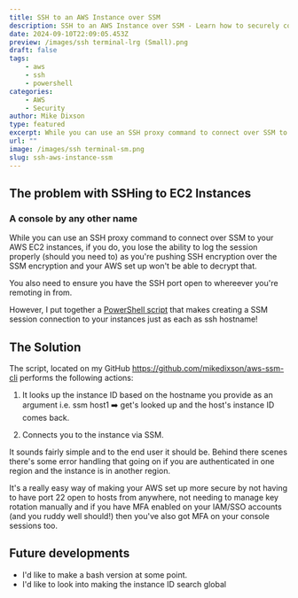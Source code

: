 ```yaml
---
title: SSH to an AWS Instance over SSM
description: SSH to an AWS Instance over SSM - Learn how to securely connect to your AWS EC2 instances without needing to expose SSH ports.
date: 2024-09-10T22:09:05.453Z
preview: /images/ssh terminal-lrg (Small).png
draft: false
tags:
    - aws
    - ssh
    - powershell
categories:
    - AWS
    - Security
author: Mike Dixson
type: featured
excerpt: While you can use an SSH proxy command to connect over SSM to your AWS EC2 instances, you lose the ability to log the session properly
url: ""
image: /images/ssh terminal-sm.png
slug: ssh-aws-instance-ssm
---
```


## The problem with SSHing to EC2 Instances

### A console by any other name

While you can use an SSH proxy command to connect over SSM to your AWS EC2 instances, if you do, you lose the ability to log the session properly (should you need to) as you're pushing SSH encryption over the SSM encryption and your AWS set up won't be able to decrypt that.

You also need to ensure you have the SSH port open to whereever you're remoting in from.

However, I put together a [PowerShell script](https://github.com/mikedixson/aws-ssm-cli) that makes creating a SSM session connection to your instances just as each as ssh hostname!

## The Solution

The script, located on my GitHub https://github.com/mikedixson/aws-ssm-cli performs the following actions:

1. It looks up the instance ID based on the hostname you provide as an argument i.e. ssm host1 ➡️ get's looked up and the host's instance ID comes back.

2. Connects you to the instance via SSM.

It sounds fairly simple and to the end user it should be. Behind there scenes there's some error handling that going on if you are authenticated in one region and the instance is in another region.

It's a really easy way of making your AWS set up more secure by not having to have port 22 open to hosts from anywhere, not needing to manage key rotation manually and if you have MFA enabled on your IAM/SSO accounts (and you ruddy well should!) then you've also got MFA on your console sessions too.

## Future developments

- I'd like to make a bash version at some point.
- I'd like to look into making the instance ID search global